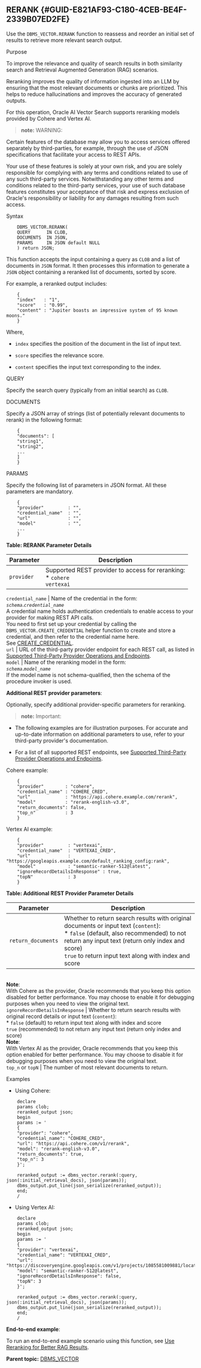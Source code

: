 ## RERANK {#GUID-E821AF93-C180-4CEB-BE4F-2339B07ED2FE}

Use the `DBMS_VECTOR.RERANK` function to reassess and reorder an initial set of results to retrieve more relevant search output. 

Purpose

To improve the relevance and quality of search results in both similarity search and Retrieval Augmented Generation (RAG) scenarios. 

Reranking improves the quality of information ingested into an LLM by ensuring that the most relevant documents or chunks are prioritized. This helps to reduce hallucinations and improves the accuracy of generated outputs.

For this operation, Oracle AI Vector Search supports reranking models provided by Cohere and Vertex AI.

> **note:** WARNING: 

Certain features of the database may allow you to access services offered separately by third-parties, for example, through the use of JSON specifications that facilitate your access to REST APIs. 

Your use of these features is solely at your own risk, and you are solely responsible for complying with any terms and conditions related to use of any such third-party services. Notwithstanding any other terms and conditions related to the third-party services, your use of such database features constitutes your acceptance of that risk and express exclusion of Oracle's responsibility or liability for any damages resulting from such access.

Syntax
```
    DBMS_VECTOR.RERANK(
    QUERY      IN CLOB,
    DOCUMENTS  IN JSON,
    PARAMS     IN JSON default NULL
    ) return JSON;
```
    

This function accepts the input containing a query as `CLOB` and a list of documents in `JSON` format. It then processes this information to generate a `JSON` object containing a reranked list of documents, sorted by score. 

For example, a reranked output includes:
```
    {
    "index"   : "1",
    "score"   : "0.99",
    "content" : "Jupiter boasts an impressive system of 95 known moons."
    }
```
    

Where, 

  * `index` specifies the position of the document in the list of input text. 

  * `score` specifies the relevance score. 

  * `content` specifies the input text corresponding to the index. 




QUERY

Specify the search query (typically from an initial search) as `CLOB`. 

DOCUMENTS

Specify a JSON array of strings (list of potentially relevant documents to rerank) in the following format:
```
    {
    "documents": [
    "string1",
    "string2",
    ...
    ]
    }
```
    

PARAMS

Specify the following list of parameters in JSON format. All these parameters are mandatory.
```
    {
    "provider"         : "",
    "credential_name"  : "",
    "url"              : "",
    "model"            : "",
    ...
    }
```
    

**Table: RERANK Parameter Details**

Parameter | Description  
---|---  
`provider` |  Supported REST provider to access for reranking: <br>* `cohere` <br>`vertexai`  
  
`credential_name` |  Name of the credential in the form: <br> *`schema`*.*`credential_name`* <br>A credential name holds authentication credentials to enable access to your provider for making REST API calls. <br>You need to first set up your credential by calling the `DBMS_VECTOR.CREATE_CREDENTIAL` helper function to create and store a credential, and then refer to the credential name here. <br>See [CREATE_CREDENTIAL](https://docs.oracle.com/pls/topic/lookup?ctx=en/database/oracle/oracle-database/23/vecse&id=VECSE-GUID-4BBCBF46-3903-4EBB-8BE8-A7690151CF25).   
`url` |  URL of the third-party provider endpoint for each REST call, as listed in [Supported Third-Party Provider Operations and Endpoints](https://docs.oracle.com/pls/topic/lookup?ctx=en/database/oracle/oracle-database/23/vecse&id=VECSE-GUID-BE3EE403-CD10-4708-A15F-EFB1FA69DF09).   
`model` |  Name of the reranking model in the form: <br> *`schema`*.*`model_name`* <br>If the model name is not schema-qualified, then the schema of the procedure invoker is used.  
  
**Additional REST provider parameters**: 

Optionally, specify additional provider-specific parameters for reranking.

> **note:** Important: 

  * The following examples are for illustration purposes. For accurate and up-to-date information on additional parameters to use, refer to your third-party provider's documentation.

  * For a list of all supported REST endpoints, see [Supported Third-Party Provider Operations and Endpoints](https://docs.oracle.com/pls/topic/lookup?ctx=en/database/oracle/oracle-database/23/vecse&id=VECSE-GUID-BE3EE403-CD10-4708-A15F-EFB1FA69DF09). 




Cohere example:
```
    {
    "provider"        : "cohere",
    "credential_name" : "COHERE_CRED",
    "url"             : "https://api.cohere.example.com/rerank",
    "model"           : "rerank-english-v3.0",
    "return_documents": false,
    "top_n"           : 3
    }
```
    

Vertex AI example:
```
    {
    "provider"         : "vertexai",
    "credential_name"  : "VERTEXAI_CRED",
    "url"              : "https://googleapis.example.com/default_ranking_config:rank",
    "model"            : "semantic-ranker-512@latest",
    "ignoreRecordDetailsInResponse" : true,
    "topN"             : 3
    }
```
    

**Table: Additional REST Provider Parameter Details**

Parameter | Description  
---|---  
`return_documents` |  Whether to return search results with original documents or input text (`content`): <br>* `false` (default, also recommended) to not return any input text (return only index and score)  <br>`true` to return input text along with index and score 
<br>**Note**: <br>With Cohere as the provider, Oracle recommends that you keep this option disabled for better performance. You may choose to enable it for debugging purposes when you need to view the original text.   
`ignoreRecordDetailsInResponse` |  Whether to return search results with original record details or input text (`content`): <br>* `false` (default) to return input text along with index and score  <br>`true` (recommended) to not return any input text (return only index and score) 
<br>**Note**: <br>With Vertex AI as the provider, Oracle recommends that you keep this option enabled for better performance. You may choose to disable it for debugging purposes when you need to view the original text.   
`top_n` or `topN` |  The number of most relevant documents to return.  
  
Examples

  * Using Cohere:
```
    declare
    params clob;
    reranked_output json;
    begin
    params := '
    {
    "provider": "cohere",
    "credential_name": "COHERE_CRED",
    "url": "https://api.cohere.com/v1/rerank",
    "model": "rerank-english-v3.0",
    "return_documents": true,
    "top_n": 3
    }';
    
    reranked_output := dbms_vector.rerank(:query, json(:initial_retrieval_docs), json(params));
    dbms_output.put_line(json_serialize(reranked_output));
    end;
    /
```
    

  * Using Vertex AI:
```
    declare
    params clob;
    reranked_output json;
    begin
    params := '
    {
    "provider": "vertexai",
    "credential_name": "VERTEXAI_CRED",
    "url": "https://discoveryengine.googleapis.com/v1/projects/1085581009881/locations/global/rankingConfigs/default_ranking_config:rank",
    "model": "semantic-ranker-512@latest",
    "ignoreRecordDetailsInResponse": false,
    "topN": 3
    }';
    
    reranked_output := dbms_vector.rerank(:query, json(:initial_retrieval_docs), json(params));
    dbms_output.put_line(json_serialize(reranked_output));
    end;
    /
```
    




**End-to-end example**: 

To run an end-to-end example scenario using this function, see [Use Reranking for Better RAG Results](https://docs.oracle.com/pls/topic/lookup?ctx=en/database/oracle/oracle-database/23/vecse&id=VECSE-GUID-969CE0B6-FF30-46F0-AADC-90B406F4F645). 

**Parent topic:** [DBMS_VECTOR](dbms_vector-vecse.md)
